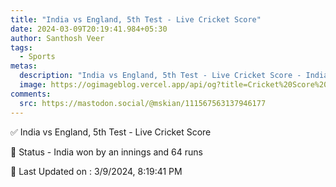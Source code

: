 ```yaml
---
title: "India vs England, 5th Test - Live Cricket Score"
date: 2024-03-09T20:19:41.984+05:30
author: Santhosh Veer
tags:
  - Sports
metas:
  description: "India vs England, 5th Test - Live Cricket Score - India won by an innings and 64 runs"
  image: https://ogimageblog.vercel.app/api/og?title=Cricket%20Score%20%F0%9F%8F%8F
comments:
  src: https://mastodon.social/@mskian/111567563137946177
---
```


✅ India vs England, 5th Test - Live Cricket Score

📑 Status - India won by an innings and 64 runs

<!--more-->

📝 Last Updated on : 3/9/2024, 8:19:41 PM
